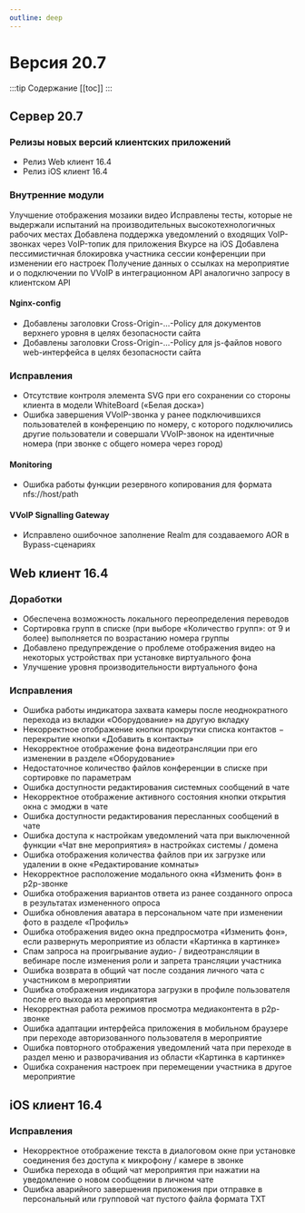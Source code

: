 ```yaml
---
outline: deep
---
```


# Версия 20.7

:::tip Содержание
[[toc]]
:::

## Сервер 20.7

### Релизы новых версий клиентских приложений

- Релиз Web клиент 16.4
- Релиз iOS клиент 16.4

### Внутренние модули

Улучшение отображения мозаики видео
Исправлены тесты, которые не выдержали испытаний на производительных высокотехнологичных рабочих местах
Добавлена поддержка уведомлений о входящих VoIP-звонках через VoIP-топик для приложения Вкурсе на iOS
Добавлена пессимистичная блокировка участника сессии конференции при изменении его настроек
Получение данных о ссылках на мероприятие и о подключении по VVoIP в интеграционном API аналогично запросу в клиентском API

#### Nginx-config

- Добавлены заголовки Cross-Origin-...-Policy для документов верхнего уровня в целях безопасности сайта
- Добавлены заголовки Cross-Origin-...-Policy для js-файлов нового web-интерфейса в целях безопасности сайта

### Исправления

- Отсутствие контроля элемента SVG при его сохранении со стороны клиента в модели WhiteBoard («Белая доска»)
- Ошибка завершения VVoIP-звонка у ранее подключившихся пользователей в конференцию по номеру, с которого подключились другие пользователи и совершали VVoIP-звонок на идентичные номера (при звонке с общего номера через город)

#### Monitoring

- Ошибка работы функции резервного копирования для формата nfs://host/path

#### VVoIP Signalling Gateway

- Исправлено ошибочное заполнение Realm для создаваемого AOR в Bypass-сценариях

## Web клиент 16.4

### Доработки

- Обеспечена возможность локального переопределения переводов
- Сортировка групп в списке (при выборе «Количество групп»: от 9 и более) выполняется по возрастанию номера группы
- Добавлено предупреждение о проблеме отображения видео на некоторых устройствах при установке виртуального фона
- Улучшение уровня производительности виртуального фона

### Исправления

- Ошибка работы индикатора захвата камеры после неоднократного перехода из вкладки «Оборудование» на другую вкладку
- Некорректное отображение кнопки прокрутки списка контактов − перекрытие кнопки «Добавить в контакты»
- Некорректное отображение фона видеотрансляции при его изменении в разделе «Оборудование»
- Недостаточное количество файлов конференции в списке при сортировке по параметрам
- Ошибка доступности редактирования системных сообщений в чате
- Некорректное отображение активного состояния кнопки открытия окна с эмоджи в чате
- Ошибка доступности редактирования пересланных сообщений в чате
- Ошибка доступа к настройкам уведомлений чата при выключенной функции «Чат вне мероприятия» в настройках системы / домена
- Ошибка отображения количества файлов при их загрузке или удалении в окне «Редактирование комнаты»
- Некорректное расположение модального окна «Изменить фон» в p2p-звонке
- Ошибка отображения вариантов ответа из ранее созданного опроса в результатах измененного опроса
- Ошибка обновления аватара в персональном чате при изменении фото в разделе «Профиль»
- Ошибка отображения видео окна предпросмотра «Изменить фон», если развернуть мероприятие из области «Картинка в картинке»
- Спам запроса на проигрывание аудио- / видеотрансляции в вебинаре после изменения роли и запрета трансляции участника
- Ошибка возврата в общий чат после создания личного чата с участником в мероприятии
- Ошибка отображения индикатора загрузки в профиле пользователя после его выхода из мероприятия
- Некорректная работа режимов просмотра медиаконтента в р2р-звонке
- Ошибка адаптации интерфейса приложения в мобильном браузере при переходе авторизованного пользователя в мероприятие
- Ошибка повторного отображения уведомлений чата при переходе в раздел меню и разворачивания из области «Картинка в картинке»
- Ошибка сохранения настроек при перемещении участника в другое мероприятие

## iOS клиент 16.4

### Исправления

- Некорректное отображение текста в диалоговом окне при установке соединения без доступа к микрофону / камере в звонке
- Ошибка перехода в общий чат мероприятия при нажатии на уведомление о новом сообщении в личном чате
- Ошибка аварийного завершения приложения при отправке в персональный или групповой чат пустого файла формата TXT
